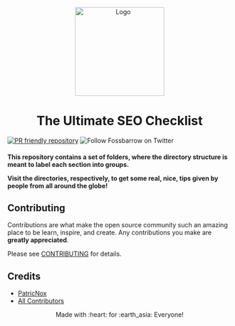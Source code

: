 <p align="center">
  <a href="https://github.com/fossbarrow/ultimate-seo-checklist">
    <img src="./logo.svg" alt="Logo" width="200" height="200">
  </a>
</p>

<h1 align="center">The Ultimate SEO Checklist</h1>

<p>

 [![PR friendly repository](https://img.shields.io/badge/Pull--Request-are%20welcome!-ff69b4)](/compare)
 ![Follow Fossbarrow on Twitter](https://img.shields.io/twitter/follow/fossbarrow?style=social)

</p>

<h4>

 This repository contains a set of folders, where the directory structure is meant to label each section into groups.

 Visit the directories, respectively, to get some real, nice, tips given by people from all around the globe!

</h4>

## Contributing

Contributions are what make the open source community such an amazing place to be learn, inspire, and create. Any contributions you make are **greatly appreciated**.

Please see [CONTRIBUTING](CONTRIBUTING.md) for details.

## Credits

- [PatricNox](https://github.com/PatricNox)
- [All Contributors](../../contributors)

<p align="center">Made with :heart:  for :earth_asia:  Everyone!</p>
